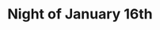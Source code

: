 ---
published: false
cancelled: COVID-19
layout: productions
title: Night of January 16th
year: 2020
image_credit: 
image_alt:
image_caption:
category: play
details:
  Title: Night of January 16th - wiki
  Theatre: Orange Park Community Theatre
  Writer: Ayn Rand - wiki
  Genre: Courtroom drama
  Setting: A courtroom in New York City
  Website: https://www.opct.info
showtimes: 
  - 2020-04-17 20:00:00
  - 2020-04-18 20:00:00
  - 2020-04-19 15:00:00
  - 2020-04-24 20:00:00
  - 2020-04-25 20:00:00
  - 2020-04-26 15:00:00
  - 2020-05-01 20:00:00
  - 2020-05-02 20:00:00
  - 2020-05-03 15:00:00
cast:
  Bailiff: 
  Judge Heath: 
  District Attorney Flint: 
  Defense Attorney Stevens: 
  Clerk of Court: 
  Dr. Kirkland: 
  John Hutchins: 
  Karen Andre: 
  Homer Van Fleet: 
  Elmer Sweeney: 
  Magda Svenson: 
  Nancy Lee Faulkner: 
  John Graham Whitfield: 
  James Chandler: 
  Siegurd Jungquist: 
  Larry "Guts" Regan: 
  Roberta Van Rensselaer: 
crew:
external_links:
  On Stage | opct: https://www.opct.info
---